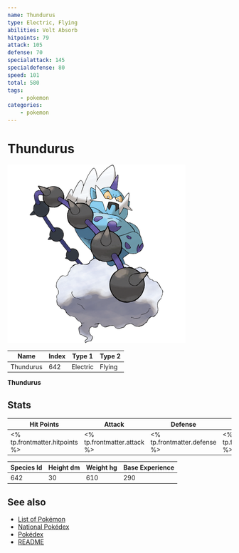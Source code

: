 ```yaml
---
name: Thundurus
type: Electric, Flying
abilities: Volt Absorb
hitpoints: 79
attack: 105
defense: 70
specialattack: 145
specialdefense: 80
speed: 101
total: 580
tags:
    - pokemon
categories:
    - pokemon
---
```


# Thundurus


![Thundurus](images/642.png)

| **Name** | **Index** | **Type 1** | **Type 2** |
|----|----|----|----|
| Thundurus | 642 | Electric | Flying  |

**Thundurus** 


## Stats

| **Hit Points** | **Attack** | **Defense** | **Special Attack** | **Special Defense** | **Speed** | **Total** |
|----------------|------------|-------------|--------------------|---------------------|-----------|-----------|
| <% tp.frontmatter.hitpoints %> | <% tp.frontmatter.attack %> | <% tp.frontmatter.defense %> | <% tp.frontmatter.specialattack %> | <% tp.frontmatter.specialdefense %> | <% tp.frontmatter.speed %> | <% tp.frontmatter.total %> |


| **Species Id** | **Height dm** | **Weight hg** | **Base Experience** |
|----------------|------------|------------|---------------------|
| 642 | 30 | 610 | 290 |

## See also

- [List of Pokémon](../pokemon.md)
- [National Pokédex](../national_pokedex.md)
- [Pokédex](../pokedex.md)
- [README](../README.md)
